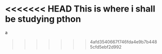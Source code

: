 <<<<<<< HEAD
This is where i shall be studying pthon
=======
a
>>>>>>> 4afd3540667f746fda4e9b7b4485cfd5ebf2d992
